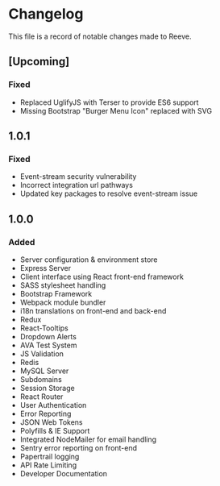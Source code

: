 # Changelog

This file is a record of notable changes made to Reeve.

## [Upcoming]

### Fixed

-   Replaced UglifyJS with Terser to provide ES6 support
-   Missing Bootstrap "Burger Menu Icon" replaced with SVG

## 1.0.1

### Fixed

-   Event-stream security vulnerability
-   Incorrect integration url pathways
-   Updated key packages to resolve event-stream issue

## 1.0.0

### Added

-   Server configuration & environment store
-   Express Server
-   Client interface using React front-end framework
-   SASS stylesheet handling
-   Bootstrap Framework
-   Webpack module bundler
-   i18n translations on front-end and back-end
-   Redux
-   React-Tooltips
-   Dropdown Alerts
-   AVA Test System
-   JS Validation
-   Redis
-   MySQL Server
-   Subdomains
-   Session Storage
-   React Router
-   User Authentication
-   Error Reporting
-   JSON Web Tokens
-   Polyfills & IE Support
-   Integrated NodeMailer for email handling
-   Sentry error reporting on front-end
-   Papertrail logging
-   API Rate Limiting
-   Developer Documentation
